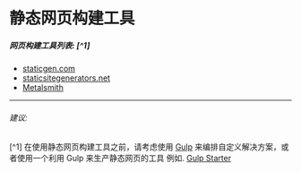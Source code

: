 # 静态网页构建工具

##### 网页构建工具列表: [^1]

* [staticgen.com](https://www.staticgen.com/)
* [staticsitegenerators.net](https://staticsitegenerators.net/)
* [Metalsmith](http://www.metalsmith.io/)

***

###### 建议:

[^1] 在使用静态网页构建工具之前，请考虑使用 [Gulp](http://gulpjs.com/) 来编排自定义解决方案，或者使用一个利用 Gulp 来生产静态网页的工具 例如. [Gulp Starter](https://github.com/vigetlabs/gulp-starter)

